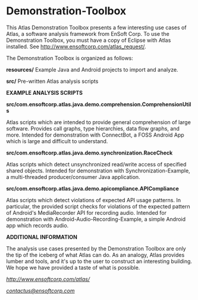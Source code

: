 Demonstration-Toolbox
=====================

This Atlas Demonstration Toolbox presents a few interesting use cases of Atlas, a software analysis framework from EnSoft Corp. To use the Demonstration Toolbox, you must have a copy of Eclipse with Atlas installed. See http://www.ensoftcorp.com/atlas_request/.

The Demonstration Toolbox is organized as follows:

**resources/** Example Java and Android projects to import and analyze.

**src/**       Pre-written Atlas analysis scripts


**EXAMPLE ANALYSIS SCRIPTS**

**src/com.ensoftcorp.atlas.java.demo.comprehension.ComprehensionUtils**

Atlas scripts which are intended to provide general comprehension of large software. Provides call graphs, type hierarchies, data flow graphs, and more. Intended for demonstration with ConnectBot, a FOSS Android App which is large and difficult to understand.

**src/com.ensoftcorp.atlas.java.demo.synchronization.RaceCheck**

Atlas scripts which detect unsynchronized read/write access of specified shared objects. Intended for demonstration with Synchronization-Example, a multi-threaded producer/consumer Java application.

**src/com.ensoftcorp.atlas.java.demo.apicompliance.APICompliance**

Atlas scripts which detect violations of expected API usage patterns. In particular, the provided script checks for violations of the expected pattern of Android's MediaRecorder API for recording audio. Intended for demonstration with Android-Audio-Recording-Example, a simple Android app which records audio. 


**ADDITIONAL INFORMATION**

The analysis use cases presented by the Demonstration Toolbox are only the tip of the iceberg of what Atlas can do. As an analogy, Atlas provides lumber and tools, and it's up to the user to construct an interesting building. We hope we have provided a taste of what is possible. 

*http://www.ensoftcorp.com/atlas/*

*contactus@ensoftcorp.com*

